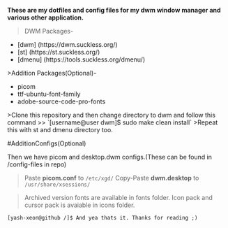 **These are my dotfiles and config files for my dwm window manager and various other application.**

>DWM Packages-
   <ul> 
     <li>  [dwm] (https://dwm.suckless.org/)</li> 
      <li> [st] (https://st.suckless.org/) </li>
      <li> [dmenu] (https://tools.suckless.org/dmenu/) </li>  
       </ul>
>Addition Packages(Optional)-
<ul>
<li>picom</li> 
<li>ttf-ubuntu-font-family</li> 
<li>adobe-source-code-pro-fonts</li> 
</ul>
>Clone this repository and then change directory to dwm and follow this command
>> `[username@user dwm]$ sudo make clean install`
>Repeat this with st and dmenu directory too.


#AdditionConfigs(Optional)

Then we have picom and desktop.dwm configs.(These can be found in /config-files in repo)
>Paste **picom.conf** to `/etc/xgd/`
>Copy-Paste **dwm.desktop** to `/usr/share/xsessions/`

>Archived version fonts are available in fonts folder.
>Icon pack and cursor pack is avaiable in icons folder.


```[yash-xeon@github /]$ And yea thats it. Thanks for reading ;)```




